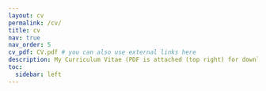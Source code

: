 ```yaml
---
layout: cv
permalink: /cv/
title: cv
nav: true
nav_order: 5
cv_pdf: CV.pdf # you can also use external links here
description: My Curriculum Vitae (PDF is attached (top right) for download).
toc:
  sidebar: left
---
```

